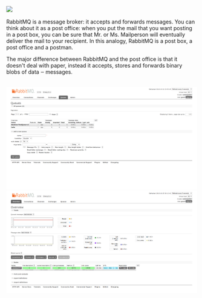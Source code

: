 <img src="https://www.rabbitmq.com/img/RabbitMQ-logo.svg"><br>
<p>RabbitMQ is a message broker: it accepts and forwards messages. You can think about it as a post office: when you put the mail that you want posting in a post box, you can be sure that Mr. or Ms. Mailperson will eventually deliver the mail to your recipient. In this analogy, RabbitMQ is a post box, a post office and a postman.</p>
<p>The major difference between RabbitMQ and the post office is that it doesn't deal with paper, instead it accepts, stores and forwards binary blobs of data ‒ messages.</p><br>

<img src="https://raw.githubusercontent.com/amitpatange88/icons/master/RabbitMQ-interface-localmachine-01.png">
<br>
<img src="https://raw.githubusercontent.com/amitpatange88/icons/master/RabbitMQ-overview-02.png">